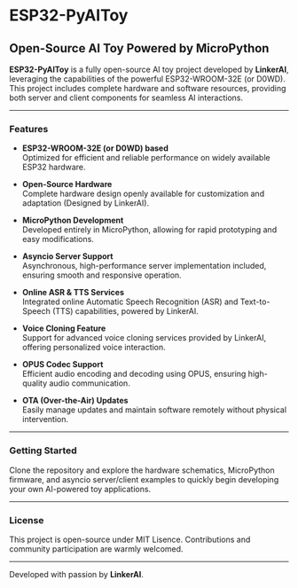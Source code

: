 # ESP32-PyAIToy

## Open-Source AI Toy Powered by MicroPython

**ESP32-PyAIToy** is a fully open-source AI toy project developed by **LinkerAI**, leveraging the capabilities of the powerful ESP32-WROOM-32E (or D0WD). This project includes complete hardware and software resources, providing both server and client components for seamless AI interactions.

---

### Features

- **ESP32-WROOM-32E (or D0WD) based**  
  Optimized for efficient and reliable performance on widely available ESP32 hardware.

- **Open-Source Hardware**  
  Complete hardware design openly available for customization and adaptation (Designed by LinkerAI).

- **MicroPython Development**  
  Developed entirely in MicroPython, allowing for rapid prototyping and easy modifications.

- **Asyncio Server Support**  
  Asynchronous, high-performance server implementation included, ensuring smooth and responsive operation.

- **Online ASR & TTS Services**  
  Integrated online Automatic Speech Recognition (ASR) and Text-to-Speech (TTS) capabilities, powered by LinkerAI.

- **Voice Cloning Feature**  
  Support for advanced voice cloning services provided by LinkerAI, offering personalized voice interaction.

- **OPUS Codec Support**  
  Efficient audio encoding and decoding using OPUS, ensuring high-quality audio communication.

- **OTA (Over-the-Air) Updates**  
  Easily manage updates and maintain software remotely without physical intervention.

---

### Getting Started

Clone the repository and explore the hardware schematics, MicroPython firmware, and asyncio server/client examples to quickly begin developing your own AI-powered toy applications.

---

### License

This project is open-source under MIT Lisence. Contributions and community participation are warmly welcomed.


---

Developed with passion by **LinkerAI**.

